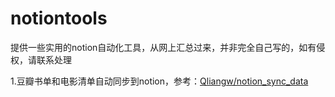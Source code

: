 # notiontools
提供一些实用的notion自动化工具，从网上汇总过来，并非完全自己写的，如有侵权，请联系处理

1.豆瓣书单和电影清单自动同步到notion，参考：[Qliangw/notion_sync_data](https://github.com/Qliangw/notion_sync_data)
